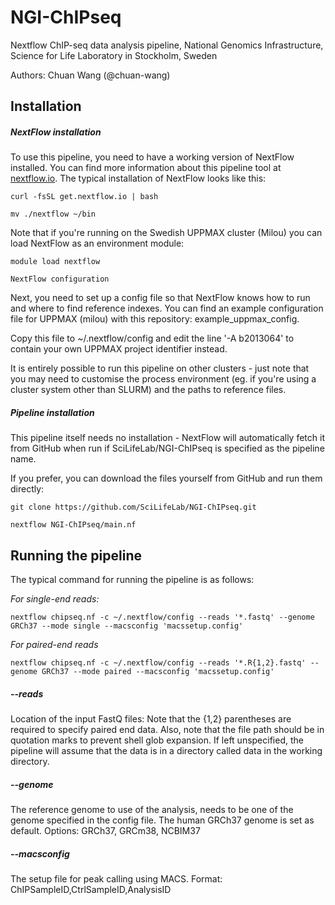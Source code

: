 # NGI-ChIPseq
Nextflow ChIP-seq data analysis pipeline, National Genomics Infrastructure, Science for Life Laboratory in Stockholm, Sweden

Authors: Chuan Wang (@chuan-wang)

## Installation

##### NextFlow installation

To use this pipeline, you need to have a working version of NextFlow installed. You can find more information about this pipeline tool at [nextflow.io](http://www.nextflow.io/). The typical installation of NextFlow looks like this:

  `curl -fsSL get.nextflow.io | bash` 

  `mv ./nextflow ~/bin`

Note that if you're running on the Swedish UPPMAX cluster (Milou) you can load NextFlow as an environment module:

  `module load nextflow`

  `NextFlow configuration`
  
  
Next, you need to set up a config file so that NextFlow knows how to run and where to find reference indexes. You can find an example configuration file for UPPMAX (milou) with this repository: example_uppmax_config.

Copy this file to ~/.nextflow/config and edit the line '-A b2013064' to contain your own UPPMAX project identifier instead.

It is entirely possible to run this pipeline on other clusters - just note that you may need to customise the process environment (eg. if you're using a cluster system other than SLURM) and the paths to reference files.

##### Pipeline installation

This pipeline itself needs no installation - NextFlow will automatically fetch it from GitHub when run if SciLifeLab/NGI-ChIPseq is specified as the pipeline name.

If you prefer, you can download the files yourself from GitHub and run them directly:

`git clone https://github.com/SciLifeLab/NGI-ChIPseq.git`

`nextflow NGI-ChIPseq/main.nf`

## Running the pipeline

The typical command for running the pipeline is as follows:

*For single-end reads:*

`nextflow chipseq.nf -c ~/.nextflow/config --reads '*.fastq' --genome GRCh37 --mode single --macsconfig 'macssetup.config'`

*For paired-end reads*

`nextflow chipseq.nf -c ~/.nextflow/config --reads '*.R{1,2}.fastq' --genome GRCh37 --mode paired --macsconfig 'macssetup.config'`

##### --reads

Location of the input FastQ files:
Note that the {1,2} parentheses are required to specify paired end data. Also, note that the file path should be in quotation marks to prevent shell glob expansion. If left unspecified, the pipeline will assume that the data is in a directory called data in the working directory.

##### --genome

The reference genome to use of the analysis, needs to be one of the genome specified in the config file. The human GRCh37 genome is set as default. Options: GRCh37, GRCm38, NCBIM37

##### --macsconfig

The setup file for peak calling using MACS. Format: ChIPSampleID,CtrlSampleID,AnalysisID
